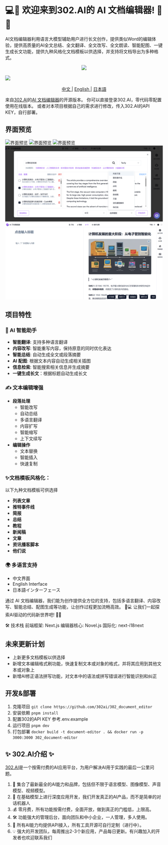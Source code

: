 # 💻🤖 欢迎来到302.AI的 AI 文档编辑器! 🚀✨
AI文档编辑器利用语言大模型辅助用户进行长文创作，提供类似Word的编辑体验，提供高质量的AI全文总结、全文翻译、全文改写、全文朗读、智能配图、一键生成长文功能，提供九种风格化文档模板以供选择，并支持将文档导出为多种格式。

<p align="center"><a href="https://302.ai/tools/word/" target="blank"><img src="https://file.302ai.cn/gpt/imgs/badge/21212.png" /></a></p>

![](https://file.302ai.cn/gpt/imgs/github/20241128-181212.jpeg)

<p align="center">
  <span style="display:inline-block;"><a href="README_zh.md">中文 |</a></span>
  <span style="display:inline-block;"><a href="README.md">English |</a></span>
  <span style="display:inline-block;"><a href="README_ja.md">日本語</a></span>
</p>

来自[302.AI](https://302.ai)的[AI 文档编辑器](https://302.ai/tools/word/)的开源版本。
你可以直接登录302.AI，零代码零配置使用在线版本。
或者对本项目根据自己的需求进行修改，传入302.AI的API KEY，自行部署。

## 界面预览
![界面预览](docs/preview.jpg)
![界面预览](docs/preview2.jpg)
![界面预览](docs/preview3.jpg)
![界面预览](docs/preview_new1.jpg)
![界面预览](docs/preview_ne2.jpg)


## 项目特性

### 🤖 AI 智能助手
- **智能翻译**: 支持多种语言翻译
- **内容改写**: 智能重写内容，保持原意的同时优化表达
- **智能总结**: 自动生成全文或段落摘要
- **AI 配图**: 根据文本内容自动生成相关插图
- **信息检索**: 智能搜索相关信息并生成摘要
- **一键生成长文**：根据标题自动生成长文

### ✍️ 文本编辑增强
- **段落处理**
  - 智能改写
  - 自动总结
  - 多语言翻译
  - 内容扩写
  - 智能缩写
  - 上下文续写
- **编辑操作**
  - 文本替换
  - 智能插入
  - 快速复制
### ✨文档模板风格化：
以下九种文档模板可供选择
- **列表文章**
- **推特事件线**
- **简报**
- **总结**
- **教程**
- **新闻稿**
- **文章**
- **资讯播客脚本**
- **他们说**
    

### 🌍 多语言支持
- 中文界面
- English Interface
- 日本語インターフェース

通过 AI 文档编辑器，我们能为创作提供全方位的支持，包括多语言翻译、内容改写、智能总结、配图生成等功能，让创作过程更加流畅高效。 🎉💻 让我们一起探索AI驱动的代码新世界吧! 🌟🚀

🛠️ 技术栈
前端框架: Next.js
编辑器核心: Novel.js
国际化: next-i18next

## 未来更新计划
- 上新更多文档模板以供选择
- 新增文本编辑格式刷功能，快速复制文本或对象的格式，并将其应用到其他文本或对象上
- 新增AI修正语法拼写功能，对文本中的语法或拼写错误进行智能识别和纠正


## 开发&部署
1. 克隆项目 `git clone https://github.com/302ai/302_document_editor`
2. 安装依赖 `pnpm install`
3. 配置302的API KEY 参考.env.example
4. 运行项目 `pnpm dev`
5. 打包部署 `docker build -t document-editor . && docker run -p 3000:3000 302_document-editor`

## ✨ 302.AI介绍 ✨
[302.AI](https://302.ai)是一个按需付费的AI应用平台，为用户解决AI用于实践的最后一公里问题。
1. 🧠 集合了最新最全的AI能力和品牌，包括但不限于语言模型、图像模型、声音模型、视频模型。
2. 🚀 在基础模型上进行深度应用开发，我们开发真正的AI产品，而不是简单的对话机器人
3. 💰 零月费，所有功能按需付费，全面开放，做到真正的门槛低，上限高。
4. 🛠 功能强大的管理后台，面向团队和中小企业，一人管理，多人使用。
5. 🔗 所有AI能力均提供API接入，所有工具开源可自行定制（进行中）。
6. 💡 强大的开发团队，每周推出2-3个新应用，产品每日更新。有兴趣加入的开发者也欢迎联系我们
